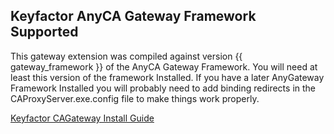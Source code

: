 ## Keyfactor AnyCA Gateway Framework Supported

This gateway extension was compiled against version {{ gateway_framework }} of the AnyCA Gateway Framework.  You will need at least this version of the framework Installed.  If you have a later AnyGateway Framework Installed you will probably need to add binding redirects in the CAProxyServer.exe.config file to make things work properly.

[Keyfactor CAGateway Install Guide](https://software.keyfactor.com/Guides/AnyGateway_Generic/Content/AnyGateway/Introduction.htm)


